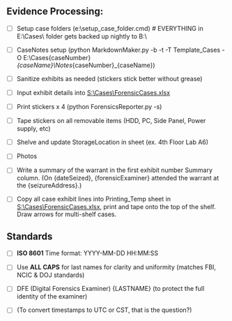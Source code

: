 

## **Evidence Processing:**

- [ ] Setup case folders (e:\setup_case_folder.cmd)  #  EVERYTHING in E:\Cases\ folder gets backed up nightly to B:\
- [ ] CaseNotes setup (python MarkdownMaker.py -b -t -T Template_Cases -O E:\Cases\{caseNumber}_{caseName}\Notes_{caseNumber}_{caseName})
- [ ] Sanitize exhibits as needed (stickers stick better without grease)
- [ ] Input exhibit details into [S:\Cases\ForensicCases.xlsx](file://S:/Cases/ForensicCases.xlsx)
- [ ] Print stickers x 4 (python ForensicsReporter.py -s)
- [ ] Tape stickers on all removable items (HDD, PC, Side Panel, Power supply, etc)
- [ ] Shelve and update StorageLocation in sheet (ex. 4th Floor Lab A6)
- [ ] Photos
- [ ] Write a summary of the warrant in the first exhibit number Summary column. (On {dateSeized}, {forensicExaminer} attended the warrant at the {seizureAddress}.)
- [ ] Copy all case exhibit lines into Printing_Temp sheet in [S:\Cases\ForensicCases.xlsx](file://S:/Cases/ForensicCases.xlsx), print and tape onto the top of the shelf. Draw arrows for multi-shelf cases.


## Standards

- [ ] **ISO 8601** Time format: YYYY-MM-DD HH:MM:SS
- [ ] Use **ALL CAPS** for last names for clarity and uniformity (matches FBI, NCIC & DOJ standards)
- [ ] DFE (Digital Forensics Examiner) {LASTNAME} (to protect the full identity of the examiner)
- [ ] (To convert timestamps to UTC or CST, that is the question?)



